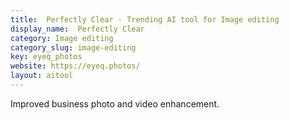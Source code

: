 ```yaml
---
title:  Perfectly Clear - Trending AI tool for Image editing
display_name:  Perfectly Clear
category: Image editing
category_slug: image-editing
key: eyeq_photos
website: https://eyeq.photos/
layout: aitool
---
```


Improved business photo and video enhancement.
